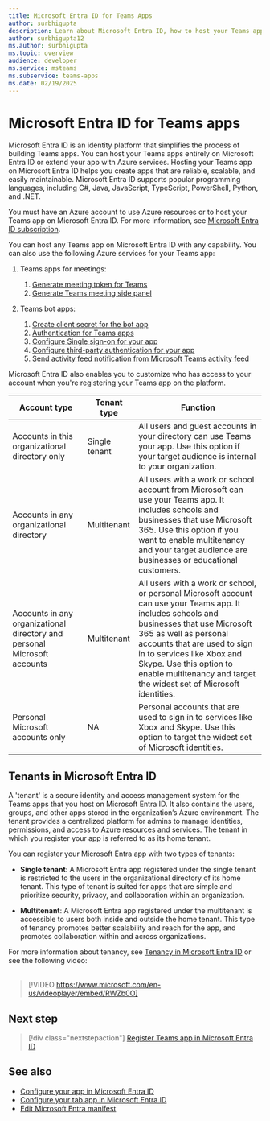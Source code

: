 ```yaml
---
title: Microsoft Entra ID for Teams Apps
author: surbhigupta
description: Learn about Microsoft Entra ID, how to host your Teams app on Microsoft Entra ID helps you create reliable, scalable, and easy-to-maintain apps.
author: surbhigupta12
ms.author: surbhigupta
ms.topic: overview
audience: developer
ms.service: msteams
ms.subservice: teams-apps
ms.date: 02/19/2025
---
```


# Microsoft Entra ID for Teams apps

Microsoft Entra ID is an identity platform that simplifies the process of building Teams apps. You can host your Teams apps entirely on Microsoft Entra ID or extend your app with Azure services. Hosting your Teams app on Microsoft Entra ID helps you create apps that are reliable, scalable, and easily maintainable. Microsoft Entra ID supports popular programming languages, including C#, Java, JavaScript, TypeScript, PowerShell, Python, and .NET.

You must have an Azure account to use Azure resources or to host your Teams app on Microsoft Entra ID.
For more information, see [Microsoft Entra ID subscription](/azure/developer/intro/azure-developer-billing#what-is-an-azure-subscription).

You can host any Teams app on Microsoft Entra ID with any capability. You can also use the following Azure services for your Teams app:

1. Teams apps for meetings:
    1. [Generate meeting token for Teams](../sbs-meeting-token-generator.yml)
    1. [Generate Teams meeting side panel](../sbs-meetings-sidepanel.yml)

1. Teams bot apps:
    1. [Create client secret for the bot app](create-resource-bot-microsoft-entra-id.md#create-client-secret)
    1. [Authentication for Teams apps](../concepts/authentication/authentication.md)
    1. [Configure Single sign-on for your app](add-single-sign-on.md)
    1. [Configure third-party authentication for your app](../bots/how-to/authentication/add-authentication.md)
    1. [Send activity feed notification from Microsoft Teams activity feed](../sbs-graphactivity-feedbroadcast.yml)

Microsoft Entra ID also enables you to customize who has access to your account when you're registering your Teams app on the platform.

| **Account type** | **Tenant type** | **Function** |
| --- | --- | --- |
| Accounts in this organizational directory only | Single tenant | All users and guest accounts in your directory can use Teams your app. Use this option if your target audience is internal to your organization. |
| Accounts in any organizational directory | Multitenant | All users with a work or school account from Microsoft can use your Teams app. It includes schools and businesses that use Microsoft 365. Use this option if you want to enable multitenancy and your target audience are businesses or educational customers. |
| Accounts in any organizational directory and personal Microsoft accounts | Multitenant | All users with a work or school, or personal Microsoft account can use your Teams app. It includes schools and businesses that use Microsoft 365 as well as personal accounts that are used to sign in to services like Xbox and Skype. Use this option to enable multitenancy and target the widest set of Microsoft identities. |
| Personal Microsoft accounts only | NA | Personal accounts that are used to sign in to services like Xbox and Skype. Use this option to target the widest set of Microsoft identities. |

## Tenants in Microsoft Entra ID

A 'tenant' is a secure identity and access management system for the Teams apps that you host on Microsoft Entra ID. It also contains the users, groups, and other apps stored in the organization’s Azure environment. The tenant provides a centralized platform for admins to manage identities, permissions, and access to Azure resources and services. The tenant in which you register your app is referred to as its home tenant.

You can register your Microsoft Entra app with two types of tenants:

* **Single tenant**: A Microsoft Entra app registered under the single tenant is restricted to the users in the organizational directory of its home tenant. This type of tenant is suited for apps that are simple and prioritize security, privacy, and collaboration within an organization.

* **Multitenant**: A Microsoft Entra app registered under the multitenant is accessible to users both inside and outside the home tenant. This type of tenancy promotes better scalability and reach for the app, and promotes collaboration within and across organizations.

For more information about tenancy, see [Tenancy in Microsoft Entra ID](/entra/identity-platform/single-and-multi-tenant-apps) or see the following video:
<br>
<br>

> [!VIDEO https://www.microsoft.com/en-us/videoplayer/embed/RWZb0O]

## Next step

> [!div class="nextstepaction"]
> [Register Teams app in Microsoft Entra ID](register-teams-app-microsoft-entra-id.md)

## See also

* [Configure your app in Microsoft Entra ID](../bots/how-to/authentication/bot-sso-register-aad.md)
* [Configure your tab app in Microsoft Entra ID](../tabs/how-to/authentication/tab-sso-register-aad.md)
* [Edit Microsoft Entra manifest](AAD-manifest-customization.md)
